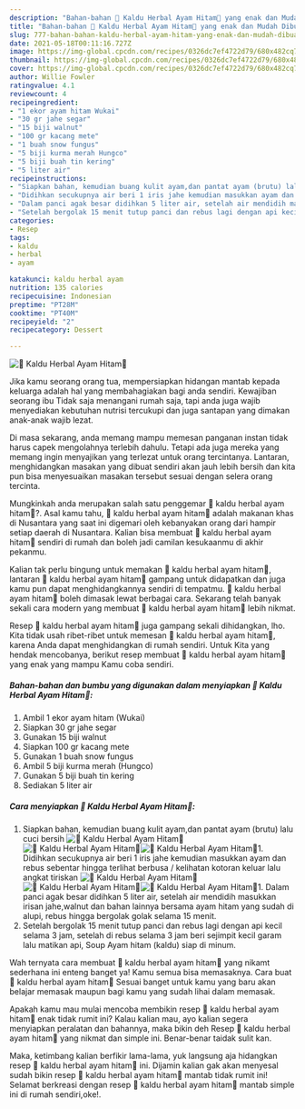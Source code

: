 ```yaml
---
description: "Bahan-bahan 💢 Kaldu Herbal Ayam Hitam💢 yang enak dan Mudah Dibuat"
title: "Bahan-bahan 💢 Kaldu Herbal Ayam Hitam💢 yang enak dan Mudah Dibuat"
slug: 777-bahan-bahan-kaldu-herbal-ayam-hitam-yang-enak-dan-mudah-dibuat
date: 2021-05-18T00:11:16.727Z
image: https://img-global.cpcdn.com/recipes/0326dc7ef4722d79/680x482cq70/💢-kaldu-herbal-ayam-hitam💢-foto-resep-utama.jpg
thumbnail: https://img-global.cpcdn.com/recipes/0326dc7ef4722d79/680x482cq70/💢-kaldu-herbal-ayam-hitam💢-foto-resep-utama.jpg
cover: https://img-global.cpcdn.com/recipes/0326dc7ef4722d79/680x482cq70/💢-kaldu-herbal-ayam-hitam💢-foto-resep-utama.jpg
author: Willie Fowler
ratingvalue: 4.1
reviewcount: 4
recipeingredient:
- "1 ekor ayam hitam Wukai"
- "30 gr jahe segar"
- "15 biji walnut"
- "100 gr kacang mete"
- "1 buah snow fungus"
- "5 biji kurma merah Hungco"
- "5 biji buah tin kering"
- "5 liter air"
recipeinstructions:
- "Siapkan bahan, kemudian buang kulit ayam,dan pantat ayam (brutu) lalu cuci bersih"
- "Didihkan secukupnya air beri 1 iris jahe kemudian masukkan ayam dan rebus sebentar hingga terlihat berbusa / kelihatan kotoran keluar lalu angkat tiriskan"
- "Dalam panci agak besar didihkan 5 liter air, setelah air mendidih masukkan irisan jahe,walnut dan bahan lainnya bersama ayam hitam yang sudah di alupi, rebus hingga bergolak golak selama 15 menit."
- "Setelah bergolak 15 menit tutup panci dan rebus lagi dengan api kecil selama 3 jam, setelah di rebus selama 3 jam beri sejimpit kecil garam lalu matikan api, Soup Ayam hitam (kaldu) siap di minum."
categories:
- Resep
tags:
- kaldu
- herbal
- ayam

katakunci: kaldu herbal ayam 
nutrition: 135 calories
recipecuisine: Indonesian
preptime: "PT28M"
cooktime: "PT40M"
recipeyield: "2"
recipecategory: Dessert

---
```



![💢 Kaldu Herbal Ayam Hitam💢](https://img-global.cpcdn.com/recipes/0326dc7ef4722d79/680x482cq70/💢-kaldu-herbal-ayam-hitam💢-foto-resep-utama.jpg)

Jika kamu seorang orang tua, mempersiapkan hidangan mantab kepada keluarga adalah hal yang membahagiakan bagi anda sendiri. Kewajiban seorang ibu Tidak saja menangani rumah saja, tapi anda juga wajib menyediakan kebutuhan nutrisi tercukupi dan juga santapan yang dimakan anak-anak wajib lezat.

Di masa  sekarang, anda memang mampu memesan panganan instan tidak harus capek mengolahnya terlebih dahulu. Tetapi ada juga mereka yang memang ingin menyajikan yang terlezat untuk orang tercintanya. Lantaran, menghidangkan masakan yang dibuat sendiri akan jauh lebih bersih dan kita pun bisa menyesuaikan masakan tersebut sesuai dengan selera orang tercinta. 



Mungkinkah anda merupakan salah satu penggemar 💢 kaldu herbal ayam hitam💢?. Asal kamu tahu, 💢 kaldu herbal ayam hitam💢 adalah makanan khas di Nusantara yang saat ini digemari oleh kebanyakan orang dari hampir setiap daerah di Nusantara. Kalian bisa membuat 💢 kaldu herbal ayam hitam💢 sendiri di rumah dan boleh jadi camilan kesukaanmu di akhir pekanmu.

Kalian tak perlu bingung untuk memakan 💢 kaldu herbal ayam hitam💢, lantaran 💢 kaldu herbal ayam hitam💢 gampang untuk didapatkan dan juga kamu pun dapat menghidangkannya sendiri di tempatmu. 💢 kaldu herbal ayam hitam💢 boleh dimasak lewat berbagai cara. Sekarang telah banyak sekali cara modern yang membuat 💢 kaldu herbal ayam hitam💢 lebih nikmat.

Resep 💢 kaldu herbal ayam hitam💢 juga gampang sekali dihidangkan, lho. Kita tidak usah ribet-ribet untuk memesan 💢 kaldu herbal ayam hitam💢, karena Anda dapat menghidangkan di rumah sendiri. Untuk Kita yang hendak mencobanya, berikut resep membuat 💢 kaldu herbal ayam hitam💢 yang enak yang mampu Kamu coba sendiri.

<!--inarticleads1-->

##### Bahan-bahan dan bumbu yang digunakan dalam menyiapkan 💢 Kaldu Herbal Ayam Hitam💢:

1. Ambil 1 ekor ayam hitam (Wukai)
1. Siapkan 30 gr jahe segar
1. Gunakan 15 biji walnut
1. Siapkan 100 gr kacang mete
1. Gunakan 1 buah snow fungus
1. Ambil 5 biji kurma merah (Hungco)
1. Gunakan 5 biji buah tin kering
1. Sediakan 5 liter air




<!--inarticleads2-->

##### Cara menyiapkan 💢 Kaldu Herbal Ayam Hitam💢:

1. Siapkan bahan, kemudian buang kulit ayam,dan pantat ayam (brutu) lalu cuci bersih
<img src="https://img-global.cpcdn.com/steps/3b47db5c415225bc/160x128cq70/💢-kaldu-herbal-ayam-hitam💢-langkah-memasak-1-foto.jpg" alt="💢 Kaldu Herbal Ayam Hitam💢"><img src="https://img-global.cpcdn.com/steps/25cd5f51963d666a/160x128cq70/💢-kaldu-herbal-ayam-hitam💢-langkah-memasak-1-foto.jpg" alt="💢 Kaldu Herbal Ayam Hitam💢"><img src="https://img-global.cpcdn.com/steps/8526376645d2f81e/160x128cq70/💢-kaldu-herbal-ayam-hitam💢-langkah-memasak-1-foto.jpg" alt="💢 Kaldu Herbal Ayam Hitam💢">1. Didihkan secukupnya air beri 1 iris jahe kemudian masukkan ayam dan rebus sebentar hingga terlihat berbusa / kelihatan kotoran keluar lalu angkat tiriskan
<img src="https://img-global.cpcdn.com/steps/b92cf89bc6bd1414/160x128cq70/💢-kaldu-herbal-ayam-hitam💢-langkah-memasak-2-foto.jpg" alt="💢 Kaldu Herbal Ayam Hitam💢"><img src="https://img-global.cpcdn.com/steps/6d145ea4b11054f1/160x128cq70/💢-kaldu-herbal-ayam-hitam💢-langkah-memasak-2-foto.jpg" alt="💢 Kaldu Herbal Ayam Hitam💢"><img src="https://img-global.cpcdn.com/steps/17c1c82e645dacc0/160x128cq70/💢-kaldu-herbal-ayam-hitam💢-langkah-memasak-2-foto.jpg" alt="💢 Kaldu Herbal Ayam Hitam💢">1. Dalam panci agak besar didihkan 5 liter air, setelah air mendidih masukkan irisan jahe,walnut dan bahan lainnya bersama ayam hitam yang sudah di alupi, rebus hingga bergolak golak selama 15 menit.
1. Setelah bergolak 15 menit tutup panci dan rebus lagi dengan api kecil selama 3 jam, setelah di rebus selama 3 jam beri sejimpit kecil garam lalu matikan api, Soup Ayam hitam (kaldu) siap di minum.




Wah ternyata cara membuat 💢 kaldu herbal ayam hitam💢 yang nikamt sederhana ini enteng banget ya! Kamu semua bisa memasaknya. Cara buat 💢 kaldu herbal ayam hitam💢 Sesuai banget untuk kamu yang baru akan belajar memasak maupun bagi kamu yang sudah lihai dalam memasak.

Apakah kamu mau mulai mencoba membikin resep 💢 kaldu herbal ayam hitam💢 enak tidak rumit ini? Kalau kalian mau, ayo kalian segera menyiapkan peralatan dan bahannya, maka bikin deh Resep 💢 kaldu herbal ayam hitam💢 yang nikmat dan simple ini. Benar-benar taidak sulit kan. 

Maka, ketimbang kalian berfikir lama-lama, yuk langsung aja hidangkan resep 💢 kaldu herbal ayam hitam💢 ini. Dijamin kalian gak akan menyesal sudah bikin resep 💢 kaldu herbal ayam hitam💢 mantab tidak rumit ini! Selamat berkreasi dengan resep 💢 kaldu herbal ayam hitam💢 mantab simple ini di rumah sendiri,oke!.

